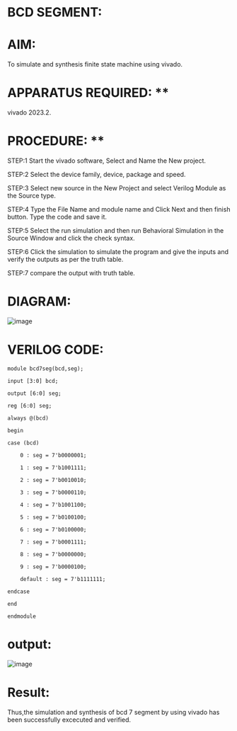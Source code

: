 # BCD SEGMENT:

# AIM:

 To simulate and synthesis finite state machine using vivado.

# APPARATUS REQUIRED: **

  vivado 2023.2.

# PROCEDURE: **
STEP:1 Start the vivado software, Select and Name the New project.

STEP:2 Select the device family, device, package and speed.

STEP:3 Select new source in the New Project and select Verilog Module as the Source type.

STEP:4 Type the File Name and module name and Click Next and then finish button. Type the code and save it.

STEP:5 Select the run simulation and then run Behavioral Simulation in the Source Window and click the check syntax.

STEP:6 Click the simulation to simulate the program and give the inputs and verify the outputs as per the truth table.

STEP:7 compare the output with truth table.

# DIAGRAM:

![image](https://github.com/teja2134/teja2134/assets/161149578/7c305272-d0cc-4f29-acbb-03209a830c42)

# VERILOG CODE:

~~~
module bcd7seg(bcd,seg);

input [3:0] bcd;

output [6:0] seg;

reg [6:0] seg;

always @(bcd)

begin

case (bcd)

    0 : seg = 7'b0000001;
    
    1 : seg = 7'b1001111;
    
    2 : seg = 7'b0010010;
    
    3 : seg = 7'b0000110;
    
    4 : seg = 7'b1001100;
    
    5 : seg = 7'b0100100;
    
    6 : seg = 7'b0100000;
    
    7 : seg = 7'b0001111;
    
    8 : seg = 7'b0000000;
    
    9 : seg = 7'b0000100;
    
    default : seg = 7'b1111111; 

endcase

end

endmodule
~~~

# output:

![image](https://github.com/teja2134/teja2134/assets/161149578/68cb9214-e451-4957-9470-1bc6d17c9b54)

# Result:

Thus,the simulation and synthesis of bcd 7 segment by using vivado has been successfully excecuted and verified.
